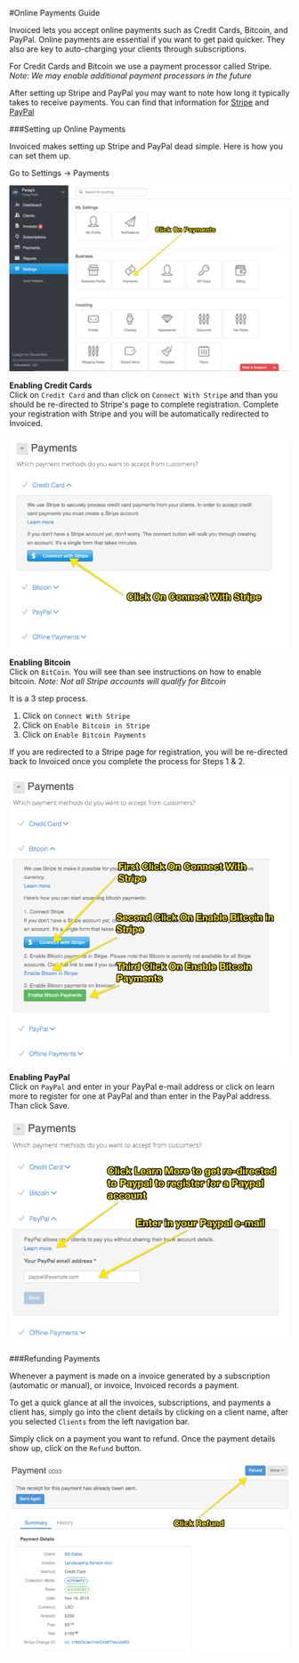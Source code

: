 #Online Payments Guide

Invoiced lets you accept online payments such as Credit Cards, Bitcoin, and PayPal.  Online payments are essential if you want to get paid quicker.  They also are key to auto-charging your clients through subscriptions. 

For Credit Cards and Bitcoin we use a payment processor called Stripe.  *Note: We may enable additional payment processors in the future*

After setting up Stripe and PayPal you may want to note how long it typically takes to receive payments.  You can find that information for [Stripe](https://stripe.com/help/transfers) and [PayPal](https://www.paypal.com/webapps/mpp/paypal-payments-standard)

###Setting up Online Payments

Invoiced makes setting up Stripe and PayPal dead simple.  Here is how you can set them up.

Go to Settings -> Payments 

![On-line Payments](../img/invoice-online-payments.png)

**Enabling Credit Cards**
<br/>
Click on `Credit Card` and than click on `Connect With Stripe` and than you should be re-directed to Stripe's page to complete registration.  Complete your registration with Stripe and you will be automatically redirected to Invoiced.

![Credit Card Enabled](../img/invoice-enable-credit-card.png)

**Enabling Bitcoin**
<br/>
Click on `BitCoin`.  You will see than see instructions on how to enable bitcoin.  *Note: Not all Stripe accounts will qualify for Bitcoin*

It is a 3 step process.

1. Click on `Connect With Stripe`
2. Click on `Enable Bitcoin in Stripe`
3. Click on `Enable Bitcoin Payments`

If you are redirected to a Stripe page for registration, you will be re-directed back to Invoiced once you complete the process for Steps 1 & 2.

![Credit Card Enabled](../img/invoice-enable-bitcoin.png)

**Enabling PayPal**
<br/>
Click on `PayPal` and enter in your PayPal e-mail address or click on learn more to register for one at PayPal and than enter in the PayPal address.  Than click Save.

![Credit Card Enabled](../img/invoice-enable-paypal.png)

###Refunding Payments

Whenever a payment is made on a invoice generated by a subscription (automatic or manual), or invoice, Invoiced records a payment.

To get a quick glance at all the invoices, subscriptions, and payments a client has, simply go into the client details by clicking on a client name, after you selected `Clients` from the left navigation bar.

Simply click on a payment you want to refund.  Once the payment details show up, click on the `Refund` button.

![Credit Card Enabled](../img/invoice-payment-refund.png)






